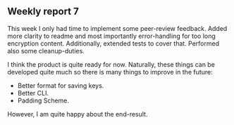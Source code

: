 ## Weekly report 7

This week I only had time to implement some peer-review feedback. Added more clarity to readme and most importantly error-handling for too long encryption content. Additionally, extended tests to cover that.
Performed also some cleanup-duties.

I think the product is quite ready for now. Naturally, these things can be developed quite much so there is many things to improve in the future:
- Better format for saving keys.
- Better CLI.
- Padding Scheme.

However, I am quite happy about the end-result.